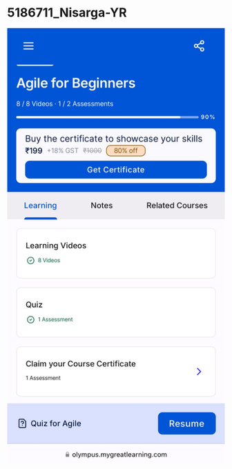 # 5186711_Nisarga-YR
![SDLC Certificate](https://github.com/nisargayr/5186711_Nisarga-YR/blob/main/SDLC/SDLC_Certificate.jpg)

